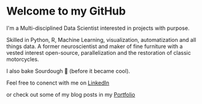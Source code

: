 
# Welcome to my GitHub

I'm a Multi-disciplined Data Scientist interested in projects with purpose. 

Skilled in Python, R, Machine Learning, visualization, automatization and all things data. A former neuroscientist and maker of fine furniture with a vested interest open-source, parallelization and the restoration of classic motorcycles. 

I also bake Sourdough 🍞 (before it became cool).

Feel free to conenct with me on [LinkedIn](https://www.linkedin.com/in/alex-kaiser-ds/)

or check out some of my blog posts in my [Portfolio](https://alexkaiser.dev/)
